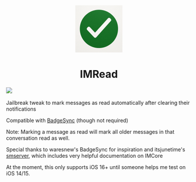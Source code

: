 <p align="center">
  <img src="icon.png" width="128px" height="128px">
</p>
<h1 align="center">IMRead</h1>

[<img width="150" src="https://docs.havoc.app/img/badges/get_square.svg">](https://havoc.app/package/imread)

Jailbreak tweak to mark messages as read automatically after clearing their notifications

Compatible with [BadgeSync](https://github.com/waresnew/badgesync) (though not required)

Note: Marking a message as read will mark all older messages in that conversation read as well.

Special thanks to waresnew's BadgeSync for inspiration and itsjunetime's [smserver](https://github.com/itsjunetime/smserver), which includes very helpful documentation on IMCore

At the moment, this only supports iOS 16+ until someone helps me test on iOS 14/15.

